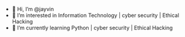 - 👋 Hi, I’m @jayvin
- 👀 I’m interested in Information Technology | cyber security | Ethical Hacking
- 🌱 I’m currently learning Python | cyber security | Ethical Hacking 

<!---
jayvin1244/jayvin1244 is a ✨ special ✨ repository because its `README.md` (this file) appears on your GitHub profile.
You can click the Preview link to take a look at your changes.
--->
